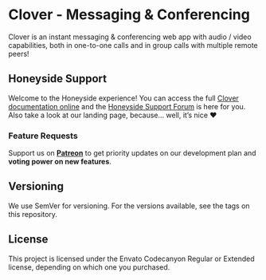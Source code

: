 # Clover - Messaging & Conferencing

 Clover is an instant messaging & conferencing web app with audio / video capabilities, both in one-to-one calls and in group calls with multiple remote peers! 

## Honeyside Support
Welcome to the Honeyside experience! You can access the full [Clover documentation online](https://docs.honeyside.it/clover) and the [Honeyside Support Forum](https://forum.honeyside.it) is here for you. Also take a look at our landing page, because… well, it’s nice ❤

### Feature Requests

Support us on <a href="https://www.patreon.com/honeyside"><strong>Patreon</strong></a> to get priority updates on our development plan and <strong>voting power on new features</strong>.

## Versioning
We use SemVer for versioning. For the versions available, see the tags on this repository.

## License
This project is licensed under the Envato Codecanyon Regular or Extended license, depending on which one you purchased.
